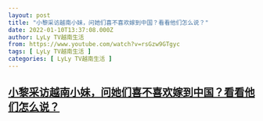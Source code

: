 ```yaml
---
layout: post
title: "小黎采访越南小妹，问她们喜不喜欢嫁到中国？看看他们怎么说？"
date: 2022-01-10T13:37:08.000Z
author: LyLy TV越南生活
from: https://www.youtube.com/watch?v=rsGzw9GTgyc
tags: [ LyLy TV越南生活 ]
categories: [ LyLy TV越南生活 ]
---
```

<!--1641821828000-->
[小黎采访越南小妹，问她们喜不喜欢嫁到中国？看看他们怎么说？](https://www.youtube.com/watch?v=rsGzw9GTgyc)
------

<div>

</div>

